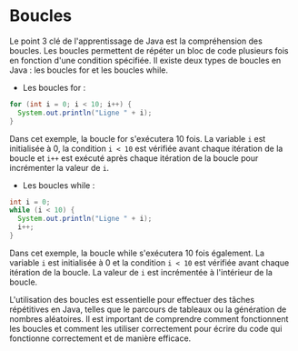 # Boucles

Le point 3 clé de l'apprentissage de Java est la compréhension des boucles. Les boucles permettent de répéter un bloc de code plusieurs fois en fonction d'une condition spécifiée. Il existe deux types de boucles en Java : les boucles for et les boucles while.

* Les boucles for :

```java
for (int i = 0; i < 10; i++) {
  System.out.println("Ligne " + i);
}
```

Dans cet exemple, la boucle for s'exécutera 10 fois. La variable `i` est initialisée à 0, la condition `i < 10` est vérifiée avant chaque itération de la boucle et `i++` est exécuté après chaque itération de la boucle pour incrémenter la valeur de `i`.

* Les boucles while :

```java
int i = 0;
while (i < 10) {
  System.out.println("Ligne " + i);
  i++;
}
```

Dans cet exemple, la boucle while s'exécutera 10 fois également. La variable `i` est initialisée à 0 et la condition `i < 10` est vérifiée avant chaque itération de la boucle. La valeur de `i` est incrémentée à l'intérieur de la boucle.

L'utilisation des boucles est essentielle pour effectuer des tâches répétitives en Java, telles que le parcours de tableaux ou la génération de nombres aléatoires. Il est important de comprendre comment fonctionnent les boucles et comment les utiliser correctement pour écrire du code qui fonctionne correctement et de manière efficace.
